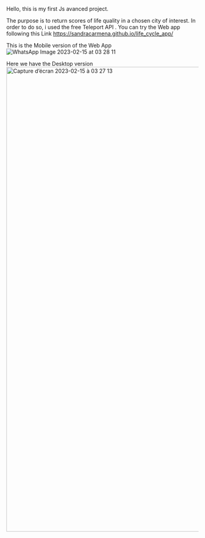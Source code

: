 Hello, this is my first Js avanced project.

The purpose is to return scores of life quality in a chosen city of interest. In order to do so, i used the free Teleport API .
You can try the Web app following this Link https://sandracarmena.github.io/life_cycle_app/

This is the Mobile version of the Web App
![WhatsApp Image 2023-02-15 at 03 28 11](https://user-images.githubusercontent.com/119263403/219004883-d45f9327-924b-4ae9-95ff-645b50f0ee5c.jpeg)

Here we have the Desktop version
<img width="1219" alt="Capture d’écran 2023-02-15 à 03 27 13" src="https://user-images.githubusercontent.com/119263403/219005109-68f9daaf-e0c8-48ba-8448-cc63459ef6dd.png">
